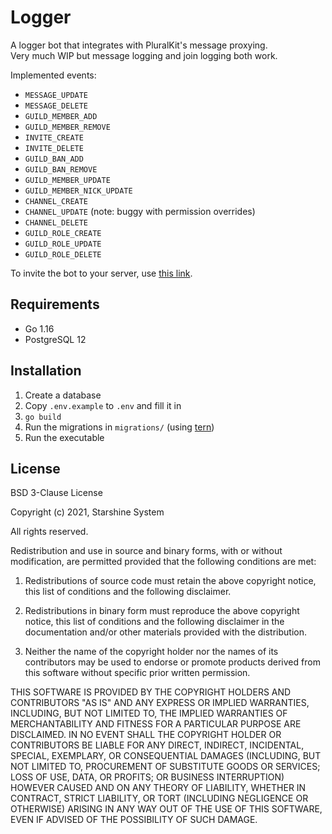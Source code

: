 # Logger

A logger bot that integrates with PluralKit's message proxying.  
Very much WIP but message logging and join logging both work.

Implemented events:

- `MESSAGE_UPDATE`
- `MESSAGE_DELETE`
- `GUILD_MEMBER_ADD`
- `GUILD_MEMBER_REMOVE`
- `INVITE_CREATE`
- `INVITE_DELETE`
- `GUILD_BAN_ADD`
- `GUILD_BAN_REMOVE`
- `GUILD_MEMBER_UPDATE`
- `GUILD_MEMBER_NICK_UPDATE`
- `CHANNEL_CREATE`
- `CHANNEL_UPDATE` (note: buggy with permission overrides)
- `CHANNEL_DELETE`
- `GUILD_ROLE_CREATE`
- `GUILD_ROLE_UPDATE`
- `GUILD_ROLE_DELETE`

To invite the bot to your server, use [this link](https://discord.com/api/oauth2/authorize?client_id=830819903371739166&permissions=537259248&scope=bot%20applications.commands).

## Requirements

- Go 1.16
- PostgreSQL 12

## Installation

1. Create a database
2. Copy `.env.example` to `.env` and fill it in
3. `go build`
4. Run the migrations in `migrations/` (using [tern](https://github.com/jackc/tern))
5. Run the executable

## License

BSD 3-Clause License

Copyright (c) 2021, Starshine System

All rights reserved.

Redistribution and use in source and binary forms, with or without
modification, are permitted provided that the following conditions are met:

1. Redistributions of source code must retain the above copyright notice, this
   list of conditions and the following disclaimer.

2. Redistributions in binary form must reproduce the above copyright notice,
   this list of conditions and the following disclaimer in the documentation
   and/or other materials provided with the distribution.

3. Neither the name of the copyright holder nor the names of its
   contributors may be used to endorse or promote products derived from
   this software without specific prior written permission.

THIS SOFTWARE IS PROVIDED BY THE COPYRIGHT HOLDERS AND CONTRIBUTORS "AS IS"
AND ANY EXPRESS OR IMPLIED WARRANTIES, INCLUDING, BUT NOT LIMITED TO, THE
IMPLIED WARRANTIES OF MERCHANTABILITY AND FITNESS FOR A PARTICULAR PURPOSE ARE
DISCLAIMED. IN NO EVENT SHALL THE COPYRIGHT HOLDER OR CONTRIBUTORS BE LIABLE
FOR ANY DIRECT, INDIRECT, INCIDENTAL, SPECIAL, EXEMPLARY, OR CONSEQUENTIAL
DAMAGES (INCLUDING, BUT NOT LIMITED TO, PROCUREMENT OF SUBSTITUTE GOODS OR
SERVICES; LOSS OF USE, DATA, OR PROFITS; OR BUSINESS INTERRUPTION) HOWEVER
CAUSED AND ON ANY THEORY OF LIABILITY, WHETHER IN CONTRACT, STRICT LIABILITY,
OR TORT (INCLUDING NEGLIGENCE OR OTHERWISE) ARISING IN ANY WAY OUT OF THE USE
OF THIS SOFTWARE, EVEN IF ADVISED OF THE POSSIBILITY OF SUCH DAMAGE.
